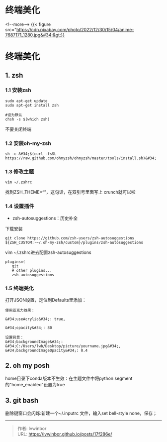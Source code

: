 # 终端美化


&lt;!--more--&gt;
{{&lt; figure src=&#34;https://cdn.pixabay.com/photo/2022/12/30/15/04/anime-7687171_1280.jpg&#34;&gt;}}
# 终端美化

## 1. zsh

### 1.1 安装zsh
```
sudo apt-get update
sudo apt-get install zsh

#设为默认
chsh -s $(which zsh) 

```
不要关闭终端
### 1.2 安装oh-my-zsh

```
sh -c &#34;$(curl -fsSL https://raw.github.com/ohmyzsh/ohmyzsh/master/tools/install.sh)&#34; 

```
### 1.3 修改主题

```
vim ~/.zshrc
```
找到ZSH_THEME=“”，这句话，在双引号里面写上 crunch就可以啦

### 1.4 设置插件

- zsh-autosuggestions：历史补全

下载安装
```
git clone https://github.com/zsh-users/zsh-autosuggestions ${ZSH_CUSTOM:-~/.oh-my-zsh/custom}/plugins/zsh-autosuggestions
```
vim ~/.zshrc进去配置zsh-autosuggestions
```
plugins=(
   git
   # other plugins...
   zsh-autosuggestions
```

### 1.5 终端美化

打开JSON设置，定位到Defaults里添加：
```
使用亚克力效果：

&#34;useAcrylic&#34;: true,

&#34;opacity&#34;: 80

设置背景：
&#34;backgroundImage&#34;: &#34;C:/Users/lwb/Desktop/picture/yourname.jpg&#34;,
&#34;backgroundImageOpacity&#34;: 0.4
```

## 2. oh my posh

home目录下conda版本不生效：在主题文件中将python segment的&#34;home_enabled&#34;设置为true

## 3. git bash

删除键窗口会闪烁:新建一个~/.inputrc 文件，输入set bell-style none，保存；

---

> 作者: lvwinbor  
> URL: https://lvwinbor.github.io/posts/17f286e/  

